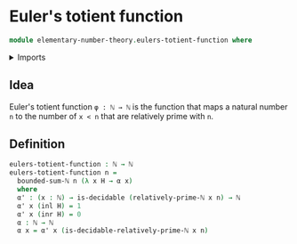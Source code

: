 # Euler's totient function

```agda
module elementary-number-theory.eulers-totient-function where
```

<details><summary>Imports</summary>

```agda
open import elementary-number-theory.natural-numbers
open import elementary-number-theory.relatively-prime-natural-numbers
open import elementary-number-theory.sums-of-natural-numbers

open import foundation.coproduct-types
open import foundation.decidable-types
```

</details>

## Idea

Euler's totient function `φ : ℕ → ℕ` is the function that maps a natural number `n` to the number of `x < n` that are relatively prime with `n`.

## Definition

```agda
eulers-totient-function : ℕ → ℕ
eulers-totient-function n =
  bounded-sum-ℕ n (λ x H → α x)
  where
  α' : (x : ℕ) → is-decidable (relatively-prime-ℕ x n) → ℕ
  α' x (inl H) = 1
  α' x (inr H) = 0
  α : ℕ → ℕ
  α x = α' x (is-decidable-relatively-prime-ℕ x n)
```
